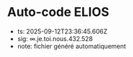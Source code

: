 # Auto-code ELIOS
- ts: 2025-09-12T23:36:45.606Z
- sig: ∞.je.toi.nous.432.528
- note: fichier généré automatiquement